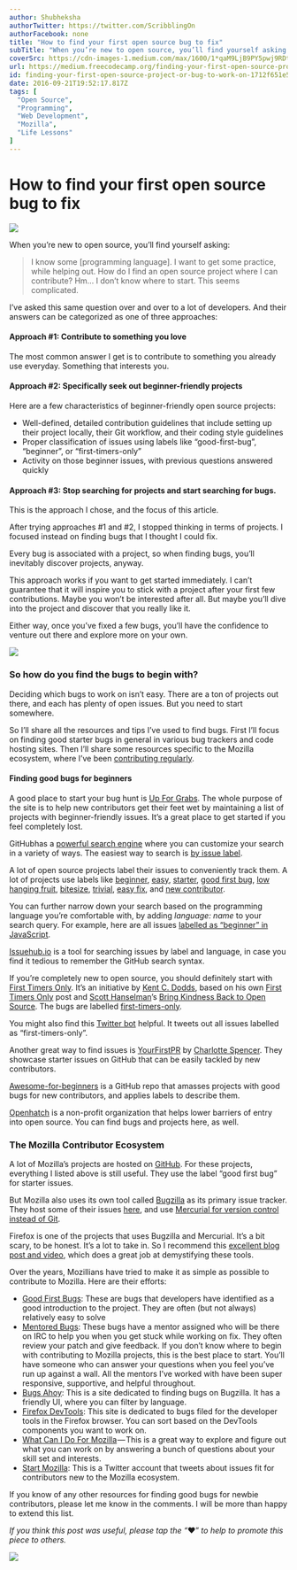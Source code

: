 ```yaml
---
author: Shubheksha
authorTwitter: https://twitter.com/ScribblingOn
authorFacebook: none
title: "How to find your first open source bug to fix"
subTitle: "When you’re new to open source, you’ll find yourself asking:..."
coverSrc: https://cdn-images-1.medium.com/max/1600/1*qaM9LjB9PY5pwj9RDtP93g.jpeg
url: https://medium.freecodecamp.org/finding-your-first-open-source-project-or-bug-to-work-on-1712f651e5ba
id: finding-your-first-open-source-project-or-bug-to-work-on-1712f651e5ba
date: 2016-09-21T19:52:17.817Z
tags: [
  "Open Source",
  "Programming",
  "Web Development",
  "Mozilla",
  "Life Lessons"
]
---
```

# How to find your first open source bug to fix



![](https://cdn-images-1.medium.com/max/1600/1*qaM9LjB9PY5pwj9RDtP93g.jpeg)



When you’re new to open source, you’ll find yourself asking:

> I know some [programming language]. I want to get some practice, while helping out. How do I find an open source project where I can contribute? Hm… I don’t know where to start. This seems complicated.

I’ve asked this same question over and over to a lot of developers. And their answers can be categorized as one of three approaches:

#### Approach #1: Contribute to something you love

The most common answer I get is to contribute to something you already use everyday. Something that interests you.

#### Approach #2: Specifically seek out beginner-friendly projects

Here are a few characteristics of beginner-friendly open source projects:

*   Well-defined, detailed contribution guidelines that include setting up their project locally, their Git workflow, and their coding style guidelines
*   Proper classification of issues using labels like “good-first-bug”, “beginner”, or “first-timers-only”
*   Activity on those beginner issues, with previous questions answered quickly

#### Approach #3: Stop searching for projects and start searching for bugs.

This is the approach I chose, and the focus of this article.

After trying approaches #1 and #2, I stopped thinking in terms of projects. I focused instead on finding bugs that I thought I could fix.

Every bug is associated with a project, so when finding bugs, you’ll inevitably discover projects, anyway.

This approach works if you want to get started immediately. I can’t guarantee that it will inspire you to stick with a project after your first few contributions. Maybe you won’t be interested after all. But maybe you’ll dive into the project and discover that you really like it.

Either way, once you’ve fixed a few bugs, you’ll have the confidence to venture out there and explore more on your own.



![](https://cdn-images-1.medium.com/max/1600/1*fbfhBbaFEJRIOxUAWfC-Yw.png)



### So how do you find the bugs to begin with?

Deciding which bugs to work on isn’t easy. There are a ton of projects out there, and each has plenty of open issues. But you need to start somewhere.

So I’ll share all the resources and tips I’ve used to find bugs. First I’ll focus on finding good starter bugs in general in various bug trackers and code hosting sites. Then I’ll share some resources specific to the Mozilla ecosystem, where I’ve been [contributing regularly](https://medium.freecodecamp.com/a-beginners-very-bumpy-journey-through-the-world-of-open-source-4d108d540b39).

#### Finding good bugs for beginners

A good place to start your bug hunt is [Up For Grabs](http://up-for-grabs.net/#/). The whole purpose of the site is to help new contributors get their feet wet by maintaining a list of projects with beginner-friendly issues. It’s a great place to get started if you feel completely lost.

GitHubhas a [powerful search engine](https://help.github.com/articles/searching-github/) where you can customize your search in a variety of ways. The easiest way to search is [by issue label](https://help.github.com/articles/searching-issues/).

A lot of open source projects label their issues to conveniently track them. A lot of projects use labels like [beginner](https://github.com/search?utf8=%E2%9C%93&q=is%3Aissue+is%3Aopen+label%3A%22beginner%22&type=Issues&ref=searchresults), [easy](https://github.com/search?utf8=%E2%9C%93&q=is%3Aissue+is%3Aopen+label%3A%22easy%22&type=Issues&ref=searchresults), [starter](https://github.com/search?utf8=%E2%9C%93&q=is%3Aissue+is%3Aopen+label%3A%22starter%22&type=Issues&ref=searchresults), [good first bug](https://github.com/search?utf8=%E2%9C%93&q=is%3Aissue+is%3Aopen+label%3A%22good+first+bug%22&type=Issues&ref=searchresults), [low hanging fruit](https://github.com/search?utf8=%E2%9C%93&q=is%3Aissue+is%3Aopen+label%3A%22low+hanging+fruit%22&type=Issues&ref=searchresults), [bitesize](https://github.com/search?utf8=✓&q=is%3Aissue+is%3Aopen+label%3A%22bitesize%22+&type=Issues&ref=searchresults), [trivial](https://github.com/search?utf8=✓&q=is%3Aissue+is%3Aopen+label%3A%22trivial%22+&type=Issues&ref=searchresults), [easy fix](https://github.com/search?utf8=%E2%9C%93&q=is%3Aissue+is%3Aopen+label%3A%22easy+fix%22+&type=Issues&ref=searchresults), and [new contributor](https://github.com/search?utf8=%E2%9C%93&q=is%3Aissue+is%3Aopen+label%3A%22new+contributor%22+&type=Issues&ref=searchresults).

You can further narrow down your search based on the programming language you’re comfortable with, by adding _language: name_ to your search query. For example, here are all issues [labelled as “beginner” in JavaScript](https://github.com/search?utf8=%E2%9C%93&q=is%3Aissue+is%3Aopen+label%3A%22beginner%22+language%3Ajavascript).

[Issuehub.io](http://issuehub.io) is a tool for searching issues by label and language, in case you find it tedious to remember the GitHub search syntax.

If you’re completely new to open source, you should definitely start with [First Timers Only](http://www.firsttimersonly.com/). It’s an initiative by [Kent C. Dodds](https://medium.com/@kentcdodds), based on his own [First Timers Only](https://medium.com/@kentcdodds/first-timers-only-78281ea47455) post and [Scott Hanselman](https://medium.com/@shanselman)’s [Bring Kindness Back to Open Source](http://www.hanselman.com/blog/BringKindnessBackToOpenSource.aspx). The bugs are labelled [first-timers-only](https://github.com/search?q=label%3Afirst-timers-only&state=open&type=Issues).

You might also find this [Twitter bot](https://twitter.com/first_tmrs_only) helpful. It tweets out all issues labelled as “first-timers-only”.

Another great way to find issues is [YourFirstPR](https://twitter.com/yourfirstpr) by [Charlotte Spencer](https://medium.com/@charlotteis). They showcase starter issues on GitHub that can be easily tackled by new contributors.

[Awesome-for-beginners](https://github.com/MunGell/awesome-for-beginners) is a GitHub repo that amasses projects with good bugs for new contributors, and applies labels to describe them.

[Openhatch](https://openhatch.org/) is a non-profit organization that helps lower barriers of entry into open source. You can find bugs and projects here, as well.

### The Mozilla Contributor Ecosystem

A lot of Mozilla’s projects are hosted on [GitHub](https://github.com/mozilla/). For these projects, everything I listed above is still useful. They use the label “good first bug” for starter issues.

But Mozilla also uses its own tool called [Bugzilla](https://bugzilla.mozilla.org/) as its primary issue tracker. They host some of their issues [here](https://hg.mozilla.org/), and use [Mercurial for version control instead of Git](https://mozilla-version-control-tools.readthedocs.io/).

Firefox is one of the projects that uses Bugzilla and Mercurial. It’s a bit scary, to be honest. It’s a lot to take in. So I recommend this [excellent blog post and video](http://blog.johnath.com/2010/02/04/bugzilla-for-humans/), which does a great job at demystifying these tools.

Over the years, Mozillians have tried to make it as simple as possible to contribute to Mozilla. Here are their efforts:

*   [Good First Bugs](https://bugzil.la/sw:%22[good%20first%20bug]%22&limit=0): These are bugs that developers have identified as a good introduction to the project. They are often (but not always) relatively easy to solve
*   [Mentored Bugs](https://bugzilla.mozilla.org/buglist.cgi?quicksearch=mentor%3A%40): These bugs have a mentor assigned who will be there on IRC to help you when you get stuck while working on fix. They often review your patch and give feedback. If you don’t know where to begin with contributing to Mozilla projects, this is the best place to start. You’ll have someone who can answer your questions when you feel you’ve run up against a wall. All the mentors I’ve worked with have been super responsive, supportive, and helpful throughout.
*   [Bugs Ahoy](http://www.joshmatthews.net/bugsahoy/): This is a site dedicated to finding bugs on Bugzilla. It has a friendly UI, where you can filter by language.
*   [Firefox DevTools](http://firefox-dev.tools/): This site is dedicated to bugs filed for the developer tools in the Firefox browser. You can sort based on the DevTools components you want to work on.
*   [What Can I Do For Mozilla](http://whatcanidoformozilla.org/) — This is a great way to explore and figure out what you can work on by answering a bunch of questions about your skill set and interests.
*   [Start Mozilla](https://twitter.com/StartMozilla): This is a Twitter account that tweets about issues fit for contributors new to the Mozilla ecosystem.

If you know of any other resources for finding good bugs for newbie contributors, please let me know in the comments. I will be more than happy to extend this list.

_If you think this post was useful, please tap the “︎_❤” _to help to promote this piece to others._



![](https://cdn-images-1.medium.com/max/1600/1*L-UrDWXiwdc5hHgjzlRDjg.gif)











